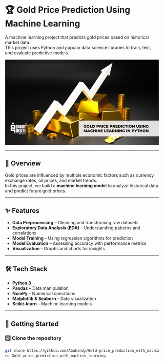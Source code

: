 # 🏆 Gold Price Prediction Using Machine Learning

A machine learning project that predicts gold prices based on historical market data.  
This project uses Python and popular data science libraries to train, test, and evaluate predictive models.  

![Project Cover](Gold-Price-Prediction-Using-Machine-Learning-In-Python-OG.png)

---

## 📌 Overview

Gold prices are influenced by multiple economic factors such as currency exchange rates, oil prices, and market trends.  
In this project, we build a **machine learning model** to analyze historical data and predict future gold prices.

---

## ✨ Features

- **Data Preprocessing** – Cleaning and transforming raw datasets  
- **Exploratory Data Analysis (EDA)** – Understanding patterns and correlations  
- **Model Training** – Using regression algorithms for prediction  
- **Model Evaluation** – Assessing accuracy with performance metrics  
- **Visualization** – Graphs and charts for insights  

---

## 🛠️ Tech Stack

- **Python 3**
- **Pandas** – Data manipulation
- **NumPy** – Numerical operations
- **Matplotlib & Seaborn** – Data visualization
- **Scikit-learn** – Machine learning models

---

## 🚀 Getting Started

### 1️⃣ Clone the repository
```bash
git clone https://github.com/Abahandy/Gold-price_prediction_with_machine_learning.git
cd Gold-price_prediction_with_machine_learning
